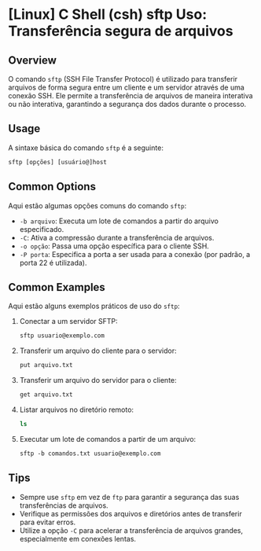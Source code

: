 # [Linux] C Shell (csh) sftp Uso: Transferência segura de arquivos

## Overview
O comando `sftp` (SSH File Transfer Protocol) é utilizado para transferir arquivos de forma segura entre um cliente e um servidor através de uma conexão SSH. Ele permite a transferência de arquivos de maneira interativa ou não interativa, garantindo a segurança dos dados durante o processo.

## Usage
A sintaxe básica do comando `sftp` é a seguinte:

```csh
sftp [opções] [usuário@]host
```

## Common Options
Aqui estão algumas opções comuns do comando `sftp`:

- `-b arquivo`: Executa um lote de comandos a partir do arquivo especificado.
- `-C`: Ativa a compressão durante a transferência de arquivos.
- `-o opção`: Passa uma opção específica para o cliente SSH.
- `-P porta`: Especifica a porta a ser usada para a conexão (por padrão, a porta 22 é utilizada).

## Common Examples
Aqui estão alguns exemplos práticos de uso do `sftp`:

1. Conectar a um servidor SFTP:
   ```csh
   sftp usuario@exemplo.com
   ```

2. Transferir um arquivo do cliente para o servidor:
   ```csh
   put arquivo.txt
   ```

3. Transferir um arquivo do servidor para o cliente:
   ```csh
   get arquivo.txt
   ```

4. Listar arquivos no diretório remoto:
   ```csh
   ls
   ```

5. Executar um lote de comandos a partir de um arquivo:
   ```csh
   sftp -b comandos.txt usuario@exemplo.com
   ```

## Tips
- Sempre use `sftp` em vez de `ftp` para garantir a segurança das suas transferências de arquivos.
- Verifique as permissões dos arquivos e diretórios antes de transferir para evitar erros.
- Utilize a opção `-C` para acelerar a transferência de arquivos grandes, especialmente em conexões lentas.